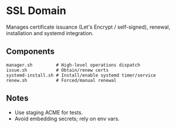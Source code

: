 # SSL Domain

Manages certificate issuance (Let's Encrypt / self-signed), renewal, installation and systemd integration.

## Components

```text
manager.sh         # High-level operations dispatch
issue.sh           # Obtain/renew certs
systemd-install.sh # Install/enable systemd timer/service
renew.sh           # Forced/manual renewal
```

## Notes

- Use staging ACME for tests.
- Avoid embedding secrets; rely on env vars.
